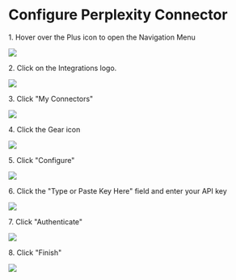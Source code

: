# Configure Perplexity Connector

1\. Hover over the Plus icon to open the Navigation Menu

![](https://ajeuwbhvhr.cloudimg.io/https://colony-recorder.s3.amazonaws.com/files/2025-10-06/e8e93398-540a-46c7-a26d-c182b3ff5f8b/ascreenshot.jpeg?tl_px=0,161&br_px=2220,1402&force_format=jpeg&q=100&width=1120.0)


2\. Click on the Integrations logo.

![](https://ajeuwbhvhr.cloudimg.io/https://colony-recorder.s3.amazonaws.com/files/2025-10-06/e8e93398-540a-46c7-a26d-c182b3ff5f8b/ascreenshot.jpeg?tl_px=0,0&br_px=2220,1240&force_format=jpeg&q=100&width=1120.0&wat=1&wat_opacity=0.7&wat_gravity=northwest&wat_url=https://colony-recorder.s3.us-west-1.amazonaws.com/images/watermarks/FB923C_standard.png&wat_pad=-4,168)


3\. Click "My Connectors"

![](https://ajeuwbhvhr.cloudimg.io/https://colony-recorder.s3.amazonaws.com/files/2025-10-06/8c3e93ea-9767-4551-b272-5bc57e9cd70d/ascreenshot.jpeg?tl_px=0,0&br_px=2220,1240&force_format=jpeg&q=100&width=1120.0&wat=1&wat_opacity=0.7&wat_gravity=northwest&wat_url=https://colony-recorder.s3.us-west-1.amazonaws.com/images/watermarks/FB923C_standard.png&wat_pad=142,170)


4\. Click the Gear icon

![](https://ajeuwbhvhr.cloudimg.io/https://colony-recorder.s3.amazonaws.com/files/2025-10-06/838bf430-65ac-4756-bc5c-3b56937b8ff9/ascreenshot.jpeg?tl_px=0,150&br_px=2220,1391&force_format=jpeg&q=100&width=1120.0&wat=1&wat_opacity=0.7&wat_gravity=northwest&wat_url=https://colony-recorder.s3.us-west-1.amazonaws.com/images/watermarks/FB923C_standard.png&wat_pad=629,277)


5\. Click "Configure"

![](https://ajeuwbhvhr.cloudimg.io/https://colony-recorder.s3.amazonaws.com/files/2025-10-06/7955c012-e6f7-492d-8039-ae4ff783aba7/ascreenshot.jpeg?tl_px=0,235&br_px=2220,1476&force_format=jpeg&q=100&width=1120.0&wat=1&wat_opacity=0.7&wat_gravity=northwest&wat_url=https://colony-recorder.s3.us-west-1.amazonaws.com/images/watermarks/FB923C_standard.png&wat_pad=554,277)


6\. Click the "Type or Paste Key Here" field and enter your API key

![](https://ajeuwbhvhr.cloudimg.io/https://colony-recorder.s3.amazonaws.com/files/2025-10-06/7cf733ac-557c-4804-87fc-89f8d5d4a642/ascreenshot.jpeg?tl_px=0,0&br_px=2220,1240&force_format=jpeg&q=100&width=1120.0&wat=1&wat_opacity=0.7&wat_gravity=northwest&wat_url=https://colony-recorder.s3.us-west-1.amazonaws.com/images/watermarks/FB923C_standard.png&wat_pad=531,258)


7\. Click "Authenticate"

![](https://ajeuwbhvhr.cloudimg.io/https://colony-recorder.s3.amazonaws.com/files/2025-10-06/6fea1651-0ffb-4d75-9fc6-94fb731936d0/user_cropped_screenshot.webp?tl_px=0,0&br_px=2220,1564&force_format=jpeg&q=100&width=1120.0&wat=1&wat_opacity=0.7&wat_gravity=northwest&wat_url=https://colony-recorder.s3.us-west-1.amazonaws.com/images/watermarks/FB923C_standard.png&wat_pad=861,263)


8\. Click "Finish"

![](https://ajeuwbhvhr.cloudimg.io/https://colony-recorder.s3.amazonaws.com/files/2025-10-06/2c43495c-d151-46c8-8a9e-dec9d335f94c/ascreenshot.jpeg?tl_px=0,323&br_px=2220,1564&force_format=jpeg&q=100&width=1120.0&wat=1&wat_opacity=0.7&wat_gravity=northwest&wat_url=https://colony-recorder.s3.us-west-1.amazonaws.com/images/watermarks/FB923C_standard.png&wat_pad=923,436)